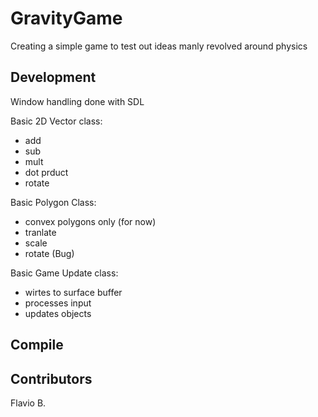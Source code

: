 # GravityGame

Creating a simple game to test out ideas manly revolved around physics

## Development

Window handling done with SDL

Basic 2D Vector class:
  - add
  - sub
  - mult
  - dot prduct
  - rotate

Basic Polygon Class:
  - convex polygons only (for now)
  - tranlate
  - scale
  - rotate (Bug) 

Basic Game Update class:
  - wirtes to surface buffer
  - processes input
  - updates objects

## Compile


## Contributors

Flavio B.
